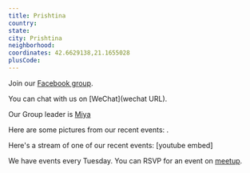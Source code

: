 ```yaml
---
title: Prishtina
country: 
state: 
city: Prishtina
neighborhood: 
coordinates: 42.6629138,21.1655028
plusCode:
---
```

Join our [Facebook group](https://www.facebook.com/groups/free.code.camp.pristina).

You can chat with us on [WeChat](wechat URL).

Our Group leader is [Miya](freecodecamp.org/miya)

Here are some pictures from our recent events:
![]().

Here's a stream of one of our recent events:
[youtube embed]

We have events every Tuesday. You can RSVP for an event on [meetup](meetupurl).

